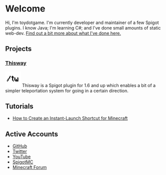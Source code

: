 # Welcome
Hi, I'm toydotgame.
I'm currently developer and maintainer of a few Spigot plugins. I know Java; I'm learning C#; and I've done small amounts of static web-dev. [Find out a bit more about what I've done here.](about.html)

## Projects
### [Thisway](https://spigotmc.org/resources/thisway.87115/)
<img src="assets/images/Thisway_Rounded.png" width="50" /> Thisway is a Spigot plugin for 1.6 and up which enables a bit of a simpler teleportation system for going in a certain direction.

## Tutorials
* [How to Create an Instant-Launch Shortcut for Minecraft](tutorials/instantMinecraft.html)

## Active Accounts
* [GitHub](https://github.com/toydotgame)
* [Twitter](https://github.com/toydotgame)
* [YouTube](https://www.youtube.com/channel/UCgkC2xFIPZCLEadyYZCsbWw)
* [SpigotMC](https://www.spigotmc.org/members/toydotgam.1096646/)
* [Minecraft Forum](https://www.minecraftforum.net/members/toydotgam)
